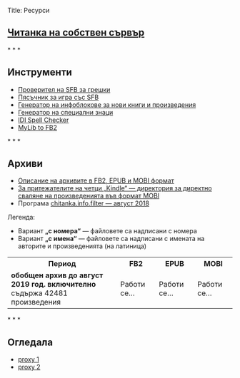 Title: Ресурси

## [Читанка на собствен сървър](/resources/own-server)

<div class="text-content"><p class="separator">* * *</p></div>

## Инструменти

* [Проверител на SFB за грешки](http://tools.chitanka.info/sfb-check/)
* [Пясъчник за игра със SFB](/sandbox)
* [Генератор на инфоблокове за нови книги и произведения](http://tools.chitanka.info/infogen/)
* [Генератор на специални знаци](http://tools.chitanka.info/specialchar/)
* [IDI Spell Checker](http://freeplace.info/ididictionary/bulgarian_spell_checker/)
* [MyLib to FB2](http://asen.baramov.org/rsrc/MyLibToFB2_v-0-6-03.zip)

<div class="text-content"><p class="separator">* * *</p></div>

<h2 id="archives">Архиви</h2>

- [Описание на архивите в FB2, EPUB и MOBI формат](http://pechkov.chitanka.info/#archives)
- [За притежателите на четци „Kindle“ — директория за директно сваляне на произведенията във формат MOBI](http://pechkov.chitanka.info/mobi)
- Програма [chitanka.info.filter — август 2018](https://pechkov.chitanka.info/util/chitanka.info.filter-2018.08.zip)

Легенда:

- Вариант <b>„с номера“</b> — файловете са надписани с номера
- Вариант <b>„с имена“</b> — файловете са надписани с имената на авторите и произведенията (на латиница)

<table class="table table-striped">
	<tr>
		<th>Период</th>
		<th>FB2</th>
		<th>EPUB</th>
		<th>MOBI</th>
	</tr>
	<tr>
		<td>
		<b>обобщен архив до август 2019 год. включително</b><br>съдържа 42481 произведения
	</td>
	<td>
		Работи се…
	</td>
	<td>
		Работи се…
	</td>
	<td>
		Работи се…
	</td>
	</tr>
</table>

<div class="text-content"><p class="separator">* * *</p></div>

## Огледала

* [proxy 1](http://freeplace.info/proxy/browse.php?u=http://clivl6rf3vft7ihw.onion)
* [proxy 2](http://freeplace.info/proxy/browse.php?u=http://chitanka.i2p)
